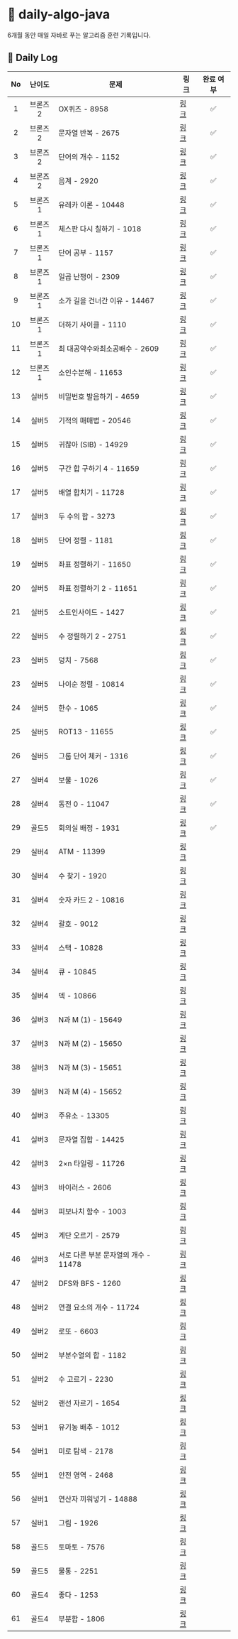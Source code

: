 # 📘 daily-algo-java

6개월 동안 매일 자바로 푸는 알고리즘 훈련 기록입니다.

## 📅 Daily Log

| No | 난이도  | 문제                       | 링크                                          | 완료 여부 |
|:--:|:----:|--------------------------|---------------------------------------------|:-----:|
| 1  | 브론즈2 | OX퀴즈 - 8958              | [링크](https://www.acmicpc.net/problem/8958)  | ✅ |
| 2  | 브론즈2 | 문자열 반복 - 2675            | [링크](https://www.acmicpc.net/problem/2675)  | ✅ |
| 3  | 브론즈2 | 단어의 개수 - 1152            | [링크](https://www.acmicpc.net/problem/1152)  | ✅ |
| 4  | 브론즈2 | 음계 - 2920                | [링크](https://www.acmicpc.net/problem/2920)  | ✅ |
| 5  | 브론즈1 | 유레카 이론 - 10448           | [링크](https://www.acmicpc.net/problem/10448) | ✅ |
| 6  | 브론즈1 | 체스판 다시 칠하기 - 1018        | [링크](https://www.acmicpc.net/problem/1018)  | ✅ |
| 7  | 브론즈1 | 단어 공부 - 1157             | [링크](https://www.acmicpc.net/problem/1157)  | ✅ |
| 8  | 브론즈1 | 일곱 난쟁이 - 2309            | [링크](https://www.acmicpc.net/problem/2309)  | ✅ |
| 9  | 브론즈1 | 소가 길을 건너간 이유 - 14467     | [링크](https://www.acmicpc.net/problem/14467) | ✅ |
| 10 | 브론즈1 | 더하기 사이클 - 1110           | [링크](https://www.acmicpc.net/problem/1110)  | ✅ |
| 11 | 브론즈1 | 최 대공약수와최소공배수 - 2609      | [링크](https://www.acmicpc.net/problem/2609)  | ✅ |
| 12 | 브론즈1 | 소인수분해 - 11653            | [링크](https://www.acmicpc.net/problem/11653) | ✅ |
| 13 | 실버5  | 비밀번호 발음하기 - 4659         | [링크](https://www.acmicpc.net/problem/4659)  | ✅ |
| 14 | 실버5  | 기적의 매매법 - 20546          | [링크](https://www.acmicpc.net/problem/20546) | ✅ |
| 15 | 실버5  | 귀찮아 (SIB) - 14929        | [링크](https://www.acmicpc.net/problem/14929) | ✅ |
| 16 | 실버5  | 구간 합 구하기 4 - 11659       | [링크](https://www.acmicpc.net/problem/11659) | ✅ |
| 17 | 실버5  | 배열 합치기 - 11728           | [링크](https://www.acmicpc.net/problem/11728) | ✅ |
| 17 | 실버3  | 두 수의 합 - 3273            | [링크](https://www.acmicpc.net/problem/3273)  | ✅ |
| 18 | 실버5  | 단어 정렬 - 1181             | [링크](https://www.acmicpc.net/problem/1181)  | ✅ | 
| 19 | 실버5  | 좌표 정렬하기 - 11650          | [링크](https://www.acmicpc.net/problem/11650) | ✅ |
| 20 | 실버5  | 좌표 정렬하기 2 - 11651        | [링크](https://www.acmicpc.net/problem/11651) | ✅ |
| 21 | 실버5  | 소트인사이드 - 1427            | [링크](https://www.acmicpc.net/problem/1427)  | ✅ |
| 22 | 실버5  | 수 정렬하기 2 - 2751          | [링크](https://www.acmicpc.net/problem/2751)  | ✅ |
| 23 | 실버5  | 덩치 - 7568                | [링크](https://www.acmicpc.net/problem/7568)  | ✅ |
| 23 | 실버5  | 나이순 정렬 - 10814           | [링크](https://www.acmicpc.net/problem/10814) | ✅ |
| 24 | 실버5  | 한수 - 1065                | [링크](https://www.acmicpc.net/problem/1065)  | ✅ |
| 25 | 실버5  | ROT13 - 11655            | [링크](https://www.acmicpc.net/problem/11655) | ✅ |
| 26 | 실버5  | 그룹 단어 체커 - 1316          | [링크](https://www.acmicpc.net/problem/1316)  | ✅ |
| 27 | 실버4  | 보물 - 1026                | [링크](https://www.acmicpc.net/problem/1026)  | ✅ |
| 28 | 실버4  | 동전 0 - 11047             | [링크](https://www.acmicpc.net/problem/11047) | ✅ |
| 29 | 골드5  | 회의실 배정 - 1931            | [링크](https://www.acmicpc.net/problem/1931) | ✅ |
| 29 | 실버4  | ATM - 11399              | [링크](https://www.acmicpc.net/problem/11399) |  |
| 30 | 실버4  | 수 찾기 - 1920              | [링크](https://www.acmicpc.net/problem/1920)  |  |
| 31 | 실버4  | 숫자 카드 2 - 10816          | [링크](https://www.acmicpc.net/problem/10816) |  |
| 32 | 실버4  | 괄호 - 9012                | [링크](https://www.acmicpc.net/problem/9012)  |  |
| 33 | 실버4  | 스택 - 10828               | [링크](https://www.acmicpc.net/problem/10828) |  |
| 34 | 실버4  | 큐 - 10845                | [링크](https://www.acmicpc.net/problem/10845) |  |
| 35 | 실버4  | 덱 - 10866                | [링크](https://www.acmicpc.net/problem/10866) |  |
| 36 | 실버3  | N과 M (1) - 15649         | [링크](https://www.acmicpc.net/problem/15649) |  |
| 37 | 실버3  | N과 M (2) - 15650         | [링크](https://www.acmicpc.net/problem/15650) |  |
| 38 | 실버3  | N과 M (3) - 15651         | [링크](https://www.acmicpc.net/problem/15651) |  |
| 39 | 실버3  | N과 M (4) - 15652         | [링크](https://www.acmicpc.net/problem/15652) |  |
| 40 | 실버3  | 주유소 - 13305              | [링크](https://www.acmicpc.net/problem/13305) |  |
| 41 | 실버3  | 문자열 집합 - 14425           | [링크](https://www.acmicpc.net/problem/14425) |  |
| 42 | 실버3  | 2×n 타일링 - 11726          | [링크](https://www.acmicpc.net/problem/11726) |  |
| 43 | 실버3  | 바이러스 - 2606              | [링크](https://www.acmicpc.net/problem/2606)  |  |
| 44 | 실버3  | 피보나치 함수 - 1003           | [링크](https://www.acmicpc.net/problem/1003)  |  |
| 45 | 실버3  | 계단 오르기 - 2579            | [링크](https://www.acmicpc.net/problem/2579)  |  |
| 46 | 실버3  | 서로 다른 부분 문자열의 개수 - 11478 | [링크](https://www.acmicpc.net/problem/11478) |  |
| 47 | 실버2  | DFS와 BFS - 1260          | [링크](https://www.acmicpc.net/problem/1260)  |  |
| 48 | 실버2  | 연결 요소의 개수 - 11724        | [링크](https://www.acmicpc.net/problem/11724) |  |
| 49 | 실버2  | 로또 - 6603                | [링크](https://www.acmicpc.net/problem/6603)  |  |
| 50 | 실버2  | 부분수열의 합 - 1182           | [링크](https://www.acmicpc.net/problem/1182)  |  |
| 51 | 실버2  | 수 고르기 - 2230             | [링크](https://www.acmicpc.net/problem/2230)  |  |
| 52 | 실버2  | 랜선 자르기 - 1654            | [링크](https://www.acmicpc.net/problem/1654)  |  |
| 53 | 실버1  | 유기농 배추 - 1012            | [링크](https://www.acmicpc.net/problem/1012)  |  |
| 54 | 실버1  | 미로 탐색 - 2178             | [링크](https://www.acmicpc.net/problem/2178)  |  |
| 55 | 실버1  | 안전 영역 - 2468             | [링크](https://www.acmicpc.net/problem/2468)  |  |
| 56 | 실버1  | 연산자 끼워넣기 - 14888         | [링크](https://www.acmicpc.net/problem/14888) |  |
| 57 | 실버1  | 그림 - 1926                | [링크](https://www.acmicpc.net/problem/1926)  |  |
| 58 | 골드5  | 토마토 - 7576               | [링크](https://www.acmicpc.net/problem/7576)  |  |
| 59 | 골드5  | 물통 - 2251                | [링크](https://www.acmicpc.net/problem/2251)  |  |
| 60 | 골드4  | 좋다 - 1253                | [링크](https://www.acmicpc.net/problem/1253)  |  |
| 61 | 골드4  | 부분합 - 1806               | [링크](https://www.acmicpc.net/problem/1806)  |  |

